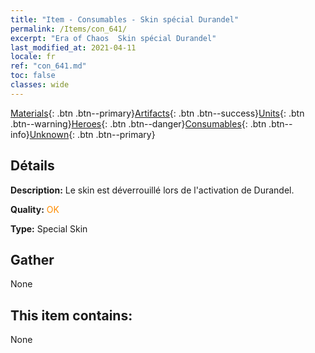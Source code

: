 ```yaml
---
title: "Item - Consumables - Skin spécial Durandel"
permalink: /Items/con_641/
excerpt: "Era of Chaos  Skin spécial Durandel"
last_modified_at: 2021-04-11
locale: fr
ref: "con_641.md"
toc: false
classes: wide
---
```

 [Materials](/fr/Items/){: .btn .btn--primary}[Artifacts](/fr/Items/Artifacts/){: .btn .btn--success}[Units](/fr/Items/Units/){: .btn .btn--warning}[Heroes](/fr/Items/Heroes/){: .btn .btn--danger}[Consumables](/fr/Items/Consumables/){: .btn .btn--info}[Unknown](/fr/Items/Unknown/){: .btn .btn--primary}

## Détails
 **Description:** Le skin est déverrouillé lors de l'activation de Durandel.

 **Quality:** <span style="color: #FF8C00">OK</span>

 **Type:** Special Skin

## Gather

  None

## This item contains:

  None

